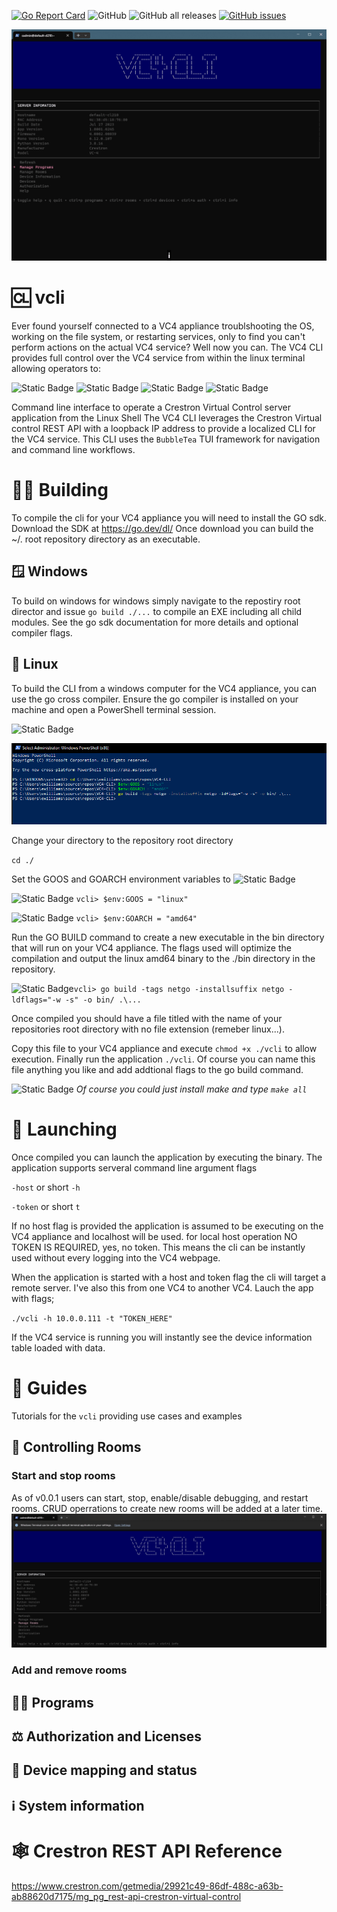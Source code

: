 [![Go Report Card](https://goreportcard.com/badge/github.com/ewilliams0305/offshoot?style=flat-square)](https://goreportcard.com/report/github.com/ewilliams0305/vcli)
![GitHub](https://img.shields.io/github/license/ewilliams0305/vcli) 
![GitHub all releases](https://img.shields.io/github/downloads/ewilliams0305/vcli/total) 
[![GitHub issues](https://img.shields.io/github/issues/ewilliams0305/vcli)](https://github.com/ewilliams0305/vcli/issues)

![Readme Image](./docs/info.gif)

# 🆑 vcli
Ever found yourself connected to a VC4 appliance troublshooting the OS, working on the file system,
or restarting services, only to find you can't perform actions on the actual VC4 service? Well now you can. 
The VC4 CLI provides full control over the VC4 service from within the linux terminal allowing operators to:

![Static Badge](https://img.shields.io/badge/LOAD-PROGRAMS-blue)
![Static Badge](https://img.shields.io/badge/CREATE-ROOMS-green)
![Static Badge](https://img.shields.io/badge/RESET-ROOMS-yellow)
![Static Badge](https://img.shields.io/badge/VIEW-STATUS-red)

Command line interface to operate a Crestron Virtual Control server application from the Linux Shell
The VC4 CLI leverages the Crestron Virtual control REST API with a loopback IP address 
to provide a localized CLI for the VC4 service. This CLI 
uses the `BubbleTea` TUI framework for navigation and command line workflows. 

# 👷‍♂️ Building 
To compile the cli for your VC4 appliance you will need to install
the GO sdk. Download the SDK at https://go.dev/dl/ Once download you can build the ~/. root repository directory as an executable. 

## 🪟 Windows
To build on windows for windows simply navigate to the repostiry root director and issue `go build ./...` to compile an EXE including all child modules.  See the go sdk documentation for more details and optional compiler flags.

## 🐧 Linux
To build the CLI from a windows computer for the VC4 appliance, you can use the go cross compiler.  Ensure the go compiler is installed on your machine and open a PowerShell terminal session.

![Static Badge](https://img.shields.io/badge/POWER-SHELL-yellow)

![Readme Image](./docs/ps_build.png)

Change your directory to the repository root directory

`cd ./`

Set the GOOS and GOARCH environment variables to ![Static Badge](https://img.shields.io/badge/LINUX-AMD64-red)

![Static Badge](https://img.shields.io/badge/GOOS-yellow) `vcli> $env:GOOS = "linux"`

![Static Badge](https://img.shields.io/badge/GOARCH-yellow) `vcli> $env:GOARCH = "amd64"`

Run the GO BUILD command to create a new executable in the bin directory that will run on your VC4 appliance. 
The flags used will optimize the compilation and output the linux amd64 binary to the ./bin directory in the repository. 

![Static Badge](https://img.shields.io/badge/GO-BUILD-red)`vcli> go build -tags netgo -installsuffix netgo -ldflags="-w -s" -o bin/ .\...`

Once compiled you should have a file titled with the name of your repositories root directory with no file extension (remeber linux...).

Copy this file to your VC4 appliance and execute `chmod +x ./vcli` to allow execution.  Finally run the application `./vcli`.  Of course you can name this file anything you like and add addtional flags to the go build command.

![Static Badge](https://img.shields.io/badge/MAKE-ALL-red) *Of course you could just install make and type `make all`*

# 🚀 Launching
Once compiled you can launch the application by executing the binary. 
The application supports serveral command line argument flags

`-host` or short `-h`

`-token` or short `t`

If no host flag is provided the application is assumed to be executing on the VC4 appliance and localhost will be used. 
for local host operation NO TOKEN IS REQUIRED, yes, no token. This means the cli can be instantly used without every logging into
the VC4 webpage. 

When the application is started with a host and token flag the cli will target a remote server. I've also 
this from one VC4 to another VC4. Lauch the app with flags;

`./vcli -h 10.0.0.111 -t "TOKEN_HERE"`

If the VC4 service is running you will instantly see the device information table loaded with data. 

# 🦮 Guides
Tutorials for the `vcli` providing use cases and examples 

## 🚻 Controlling Rooms

### Start and stop rooms
As of v0.0.1 users can start, stop, enable/disable debugging, and restart rooms.  CRUD operrations to create new rooms will be added at a later time. 
![Readme Image](./docs/rooms.gif)

### Add and remove rooms

## 🧑‍💻 Programs

## ⚖️ Authorization and Licenses

## 📲 Device mapping and status

## ℹ️ System information 

# 🕸️ Crestron REST API Reference 
https://www.crestron.com/getmedia/29921c49-86df-488c-a63b-ab88620d7175/mg_pg_rest-api-crestron-virtual-control


